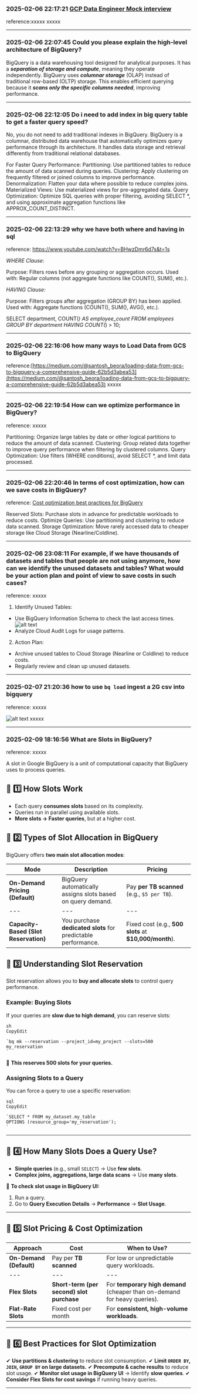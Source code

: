 
### 2025-02-06 22:17:21 [GCP Data Engineer Mock interview](https://www.youtube.com/watch?v=qZwffdeu1sY)
reference:xxxxx
xxxxx
_______________________________________________________________
### 2025-02-06 22:07:45 Could you please explain the high-level architecture of BigQuery?
BigQuery is a data warehousing tool designed for analytical purposes. It has a ***separation of storage and compute***, meaning they operate independently. BigQuery uses ***columnar storage*** (OLAP) instead of traditional row-based (OLTP) storage. This enables efficient querying because it ***scans only the specific columns needed***, improving performance.
_______________________________________________________________
### 2025-02-06 22:12:05 Do i need to add index in big query table to get a faster query speed?
No, you do not need to add traditional indexes in BigQuery. BigQuery is a columnar, distributed data warehouse that automatically optimizes query performance through its architecture. It handles data storage and retrieval differently from traditional relational databases.

For Faster Query Performance:
Partitioning: Use partitioned tables to reduce the amount of data scanned during queries.
Clustering: Apply clustering on frequently filtered or joined columns to improve performance.
Denormalization: Flatten your data where possible to reduce complex joins.
Materialized Views: Use materialized views for pre-aggregated data.
Query Optimization: Optimize SQL queries with proper filtering, avoiding SELECT *, and using approximate aggregation functions like APPROX_COUNT_DISTINCT.
_______________________________________________________________
### 2025-02-06 22:13:29 why we have both where and having in sql
reference: https://www.youtube.com/watch?v=BHwzDmr6d7s&t=1s

*WHERE Clause:*

Purpose: Filters rows before any grouping or aggregation occurs.
Used with: Regular columns (not aggregate functions like COUNT(), SUM(), etc.).

*HAVING Clause:*

Purpose: Filters groups after aggregation (GROUP BY) has been applied.
Used with: Aggregate functions (COUNT(), SUM(), AVG(), etc.).

SELECT department, COUNT(*) AS employee_count
FROM employees
GROUP BY department
HAVING COUNT(*) > 10;
_______________________________________________________________
### 2025-02-06 22:16:06 how many ways to Load Data from GCS to BigQuery
reference:[https://medium.com/@santosh_beora/loading-data-from-gcs-to-bigquery-a-comprehensive-guide-62b5d3abea53](https://medium.com/@santosh_beora/loading-data-from-gcs-to-bigquery-a-comprehensive-guide-62b5d3abea53)
xxxxx
_______________________________________________________________
### 2025-02-06 22:19:54 How can we optimize performance in BigQuery?
reference: xxxxx

Partitioning: Organize large tables by date or other logical partitions to reduce the amount of data scanned.
Clustering: Group related data together to improve query performance when filtering by clustered columns.
Query Optimization: Use filters (WHERE conditions), avoid SELECT *, and limit data processed.
_______________________________________________________________
### 2025-02-06 22:20:46 In terms of cost optimization, how can we save costs in BigQuery?
reference: [Cost optimization best practices for BigQuery](https://www.youtube.com/watch?v=cZgTavxWO2k)

Reserved Slots: Purchase slots in advance for predictable workloads to reduce costs.
Optimize Queries: Use partitioning and clustering to reduce data scanned.
Storage Optimization: Move rarely accessed data to cheaper storage like Cloud Storage (Nearline/Coldline).
_______________________________________________________________
### 2025-02-06 23:08:11 For example, if we have thousands of datasets and tables that people are not using anymore, how can we identify the unused datasets and tables? What would be your action plan and point of view to save costs in such cases?
reference: xxxxx

1. Identify Unused Tables:
- Use BigQuery Information Schema to check the last access times.
![alt text](image-1.png)
- Analyze Cloud Audit Logs for usage patterns.
2. Action Plan:
- Archive unused tables to Cloud Storage (Nearline or Coldline) to reduce costs.
- Regularly review and clean up unused datasets.
_______________________________________________________________
### 2025-02-07 21:20:36 how to use `bq load` ingest a 2G csv into bigquery
reference: xxxxx

![alt text](image-2.png)
xxxxx
_______________________________________________________________
### 2025-02-09 18:16:56 What are Slots in BigQuery?
reference: xxxxx

A slot in Google BigQuery is a unit of computational capacity that BigQuery uses to process queries.

**🔹 1️⃣ How Slots Work**
-------------------------

-   Each query **consumes slots** based on its complexity.
-   Queries run in parallel using available slots.
-   **More slots → Faster queries**, but at a higher cost.

**🔹 2️⃣ Types of Slot Allocation in BigQuery**
-----------------------------------------------

BigQuery offers **two main slot allocation modes**:

| Mode | Description | Pricing |
| --- |  --- |  --- |
| **On-Demand Pricing (Default)** | BigQuery automatically assigns slots based on query demand. | Pay **per TB scanned** (e.g., `$5 per TB`). |
| --- |  --- |  --- |
| **Capacity-Based (Slot Reservation)** | You purchase **dedicated slots** for predictable performance. | Fixed cost (e.g., **500 slots** at **$10,000/month**). |

**🔹 3️⃣ Understanding Slot Reservation**
-----------------------------------------

Slot reservation allows you to **buy and allocate slots** to control query performance.

### **Example: Buying Slots**

If your queries are **slow due to high demand**, you can reserve slots:

```
sh
CopyEdit

`bq mk --reservation --project_id=my_project --slots=500 my_reservation
`

```

📌 **This reserves 500 slots for your queries.**

### **Assigning Slots to a Query**

You can force a query to use a specific reservation:

```
sql
CopyEdit

`SELECT * FROM my_dataset.my_table
OPTIONS (resource_group='my_reservation');
`

```

* * * *

**🔹 4️⃣ How Many Slots Does a Query Use?**
-------------------------------------------

-   **Simple queries** (e.g., small `SELECT`) → Use **few slots**.
-   **Complex joins, aggregations, large data scans** → Use **many slots**.

📌 **To check slot usage in BigQuery UI:**

1.  Run a query.
2.  Go to **Query Execution Details** → **Performance** → **Slot Usage**.

* * * *

**🔹 5️⃣ Slot Pricing & Cost Optimization**
-------------------------------------------

| Approach | Cost | When to Use? |
| --- |  --- |  --- |
| **On-Demand (Default)** | Pay per **TB scanned** | For low or unpredictable query workloads. |
| --- |  --- |  --- |
| **Flex Slots** | **Short-term (per second) slot purchase** | For **temporary high demand** (cheaper than on-demand for heavy queries). |
| **Flat-Rate Slots** | Fixed cost per month | For **consistent, high-volume workloads**. |

* * * *

**🔹 6️⃣ Best Practices for Slot Optimization**
-----------------------------------------------

✔ **Use partitions & clustering** to reduce slot consumption.
✔ **Limit `ORDER BY`, `JOIN`, `GROUP BY` on large datasets.**
✔ **Precompute & cache results** to reduce slot usage.
✔ **Monitor slot usage in BigQuery UI** → Identify **slow queries**.
✔ **Consider Flex Slots for cost savings** if running heavy queries.
_______________________________________________________________